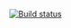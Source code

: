 [![Build status](https://ci.appveyor.com/api/projects/status/xm26qoak8njhh2sw?svg=true)](https://ci.appveyor.com/project/Bln2108/taskat-six)
